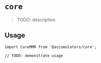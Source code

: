 # `core`

> TODO: description

## Usage

```
import CoreMMR from '@accumulators/core';

// TODO: demonstrate usage
```
